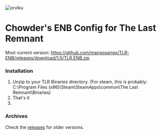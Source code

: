 ![orvlku](https://cloud.githubusercontent.com/assets/1449653/8321387/11bd5a64-19db-11e5-94fe-26afa075d1c3.jpg)

# Chowder's ENB Config for The Last Remnant
Most current version: https://github.com/mangosango/TLR-ENB/releases/download/1.0/TLR.ENB.zip

### Installation
1. Unzip to your TLR Binaries directory. (For steam, this is probably: C:\Program Files (x86)\Steam\SteamApps\common\The Last Remnant\Binaries)
2. That's it
3. 

### Archives
Check the [releases](https://github.com/mangosango/TLR-ENB/releases) for older versions.
